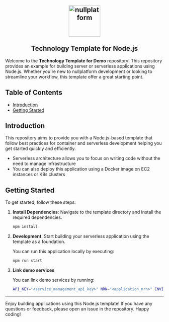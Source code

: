 <h2 align="center">
    <a href="https://httpie.io" target="blank_">
        <img height="100" alt="nullplatform" src="https://nullplatform.com/favicon/android-chrome-192x192.png" />
    </a>
    <br>
    <br>
    Technology Template for Node.js
    <br>
</h2>

Welcome to the **Technology Template for Demo** repository! This repository provides an example for building server or serverless applications using Node.js. Whether you're new to nullplatform development or looking to streamline your workflow, this template offer a great starting point.

## Table of Contents

- [Introduction](#introduction)
- [Getting Started](#getting-started)

## Introduction

 This repository aims to provide you with a Node.js-based template that follow best practices for container and serverless development helping you get started quickly and efficiently.

* Serverless architecture allows you to focus on writing code without the need to manage infrastructure
* You can also deploy this application using a Docker image on EC2 instances or K8s clusters

## Getting Started

To get started, follow these steps:

1. **Install Dependencies**: Navigate to the template directory and install the required dependencies.
   ```bash
   npm install
   ```

2. **Development**: Start building your serverless application using the template as a foundation.

    You can run this application locally by executing:
   ```bash
   npm run start
   ```

2. **Link demo services**

   You can link demo services by running:
   ```bash
   API_KEY="<service_management_api_key>" NRN="<application_nrn>" ENVIRONMENT="production" node link-services.js
   ```

---

Enjoy building applications using this Node.js template! If you have any questions or feedback, please open an issue in the repository. Happy coding!
